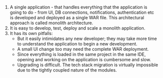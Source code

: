 1. A single application - that handles everything that the application is going to do - from UI, DB connections, notifications, authentication etc is developed and deployed as a single WAR file. This architectural approach is called monolith architecture.
2. It is easy to develop, test, deploy and scale a monolith application.
3. It has its own pitfalls:
    - But it easily intimidates any new developer; they may take more time to understand the application to begin a new development.
    - A small UI change too may need the complete WAR deployment.
    - Since everything is loaded in the same project in the same IDE, opening and working on the application is cumbersome and slow.
    - Upgrading is difficult. The tech stack migration is virtually impossible due to the tightly coupled nature of the modules.
